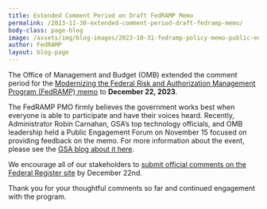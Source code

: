 ```yaml
---
title: Extended Comment Period on Draft FedRAMP Memo
permalink: /2023-11-30-extended-comment-period-draft-fedramp-memo/
body-class: page-blog
image: /assets/img/blog-images/2023-10-31-fedramp-policy-memo-public-engagement-forum-with-omb.png
author: FedRAMP
layout: blog-page
---
```

The Office of Management and Budget (OMB) extended the comment period for the <a href="https://www.whitehouse.gov/omb/briefing-room/2023/10/27/office-of-management-and-budget-releases-draft-memorandum-for-modernizing-the-federal-risk-and-authorization-management-program-fedramp/" target="_blank" rel="noopener noreferrer">Modernizing the Federal Risk and Authorization Management Program (FedRAMP) memo</a> to <b>December 22, 2023</b>.

The FedRAMP PMO firmly believes the government works best when everyone is able to participate and have their voices heard. Recently, Administrator Robin Carnahan, GSA’s top technology officials, and OMB leadership held a Public Engagement Forum on November 15 focused on providing feedback on the memo. For more information about the event, please see the <a href="https://www.gsa.gov/blog/2023/11/17/gsa-omb-engage-with-stakeholders-on-modernizing-fedramp" target="_blank" rel="noopener noreferrer">GSA blog about it here</a>. 

We encourage all of our stakeholders to <a href="https://www.federalregister.gov/documents/2023/11/20/2023-25594/request-for-comments-on-updated-guidance-for-modernizing-the-federal-risk-authorization-management" target="_blank" rel="noopener noreferrer">submit official comments on the Federal Register site</a> by December 22nd.

Thank you for your thoughtful comments so far and continued engagement with the program.
